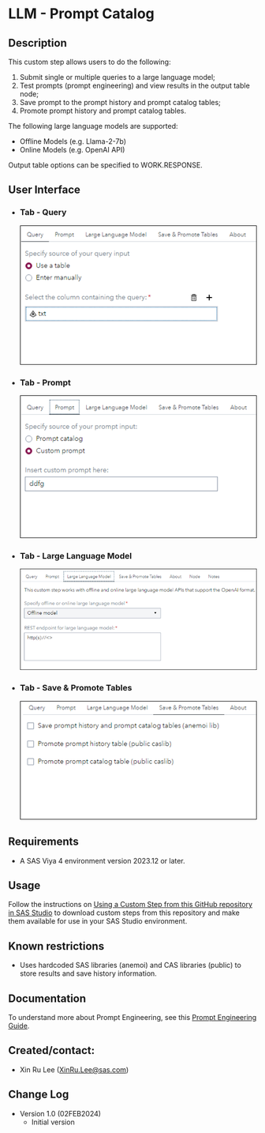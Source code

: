 # LLM - Prompt Catalog

## Description
This custom step allows users to do the following:
1. Submit single or multiple queries to a large language model;
2. Test prompts (prompt engineering) and view results in the output table node;
3. Save prompt to the prompt history and prompt catalog tables;
4. Promote prompt history and prompt catalog tables.

The following large language models are supported: 
  * Offline Models (e.g. Llama-2-7b)
  * Online Models (e.g. OpenAI API)

Output table options can be specified to WORK.RESPONSE.

## User Interface
* ### Tab - Query
  ![](img/LLM-PromptCatalog-tab-Query.png) 

* ### Tab - Prompt
  ![](img/LLM-PromptCatalog-tab-Prompt.png) 

* ### Tab - Large Language Model
  ![](img/LLM-PromptCatalog-tab-Large-Language-Model.png) 

* ### Tab - Save & Promote Tables
  ![](img/LLM-PromptCatalog-tab-Save-and-Promote-Tables.png) 

## Requirements

 * A SAS Viya 4 environment version 2023.12 or later.

## Usage

Follow the instructions on [Using a Custom Step from this GitHub repository in SAS Studio](https://github.com/sassoftware/sas-studio-custom-steps/blob/main/docs/IMPORT_CUSTOM_STEP.md) to download custom steps from this repository and make them available for use in your SAS Studio environment.


## Known restrictions

 * Uses hardcoded SAS libraries (anemoi) and CAS libraries (public) to store results and save history information.

## Documentation

To understand more about Prompt Engineering, see this [Prompt Engineering Guide](https://www.promptingguide.ai).

## Created/contact: 

- Xin Ru Lee (XinRu.Lee@sas.com)
 
## Change Log

* Version 1.0 (02FEB2024) 
    * Initial version
